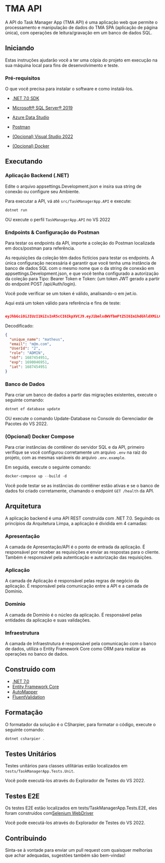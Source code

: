 # TMA API

A API do Task Manager App (TMA API) é uma aplicação web que permite o processamento e manipulação de dados do TMA SPA (aplicação de página única), com operações de leitura/gravação em um banco de dados SQL.

## Iniciando

Estas instruções ajudarão você a ter uma cópia do projeto em execução na sua máquina local para fins de desenvolvimento e teste.

### Pré-requisitos

O que você precisa para instalar o software e como instalá-los.

- [.NET 7.0 SDK](https://dotnet.microsoft.com/pt-br/download/dotnet/7.0)

- [Microsoft® SQL Server® 2019](https://www.microsoft.com/pt-br/download/details.aspx?id=101064)

- [Azure Data Studio](https://azure.microsoft.com/pt-br/products/data-studio)

- [Postman](https://www.postman.com/downloads/)

- [(Opcional) Visual Studio 2022](https://visualstudio.microsoft.com/pt-br/vs/)

- [(Opcional) Docker](https://www.docker.com/products/docker-desktop)

## Executando

### Aplicação Backend (.NET)

Edite o arquivo appsettings.Development.json e insira sua string de conexão ou configure seu Ambiente.

Para executar a API, vá até `src/TaskManagerApp.API` e execute:

```powershell
dotnet run
```

OU execute o perfil `TaskManagerApp.API` no VS 2022

### Endpoints & Configuração do Postman

Para testar os endpoints da API, importe a coleção do Postman localizada em docs/postman para referência.

As requisições da coleção têm dados fictícios para testar os endpoints. A única configuração necessária é garantir que você tenha uma instância de banco de dados SQL com o mesmo nome que o da string de conexão em appsettings.Development.json, e que você tenha configurado a autorização da coleção para Tipo: Bearer Token e Token: {um token JWT gerado a partir do endpoint POST /api/Auth/login}.

Você pode verificar se um token é válido, analisando-o em jwt.io.

Aqui está um token válido para referência e fins de teste:

```json

eyJhbGciOiJIUzI1NiIsInR5cCI6IkpXVCJ9.eyJ1bmlxdWVfbmFtZSI6Im1hdGhldXMiLCJlbWFpbCI6Im1AbS5jb20iLCJVc2VySWQiOiIyIiwicm9sZSI6IkFETUlOIiwibmJmIjoxNjg3NDU0OTUxLCJleHAiOjE2OTAwNDY5NTEsImlhdCI6MTY4NzQ1NDk1MX0.grG3OYNUCuNb6EPm7ugE-bL0pWIMPfwW8KxYgZQymWs

```

Decodificado:

```json
{
  "unique_name": "matheus",
  "email": "m@m.com",
  "UserId": "2",
  "role": "ADMIN",
  "nbf": 1687454951,
  "exp": 1690046951,
  "iat": 1687454951
}
```

### Banco de Dados

Para criar um banco de dados a partir das migrações existentes, execute o seguinte comando:

```powershell
dotnet ef database update
```

OU execute o comando Update-Database no Console do Gerenciador de Pacotes do VS 2022.

### (Opcional) Docker Compose

Para criar instâncias de contêiner do servidor SQL e da API, primeiro verifique se você configurou corretamente um arquivo `.env` na raiz do projeto, com as mesmas variáveis do arquivo `.env.example`.

Em seguida, execute o seguinte comando:

```powershell
docker-compose up --build -d
```

Você pode testar se as instâncias do contêiner estão ativas e se o banco de dados foi criado corretamente, chamando o endpoint `GET /health` da API.

## Arquitetura

A aplicação backend é uma API REST construída com .NET 7.0. Seguindo os princípios da Arquitetura Limpa, a aplicação é dividida em 4 camadas:

### Apresentação

A camada de Apresentação/API é o ponto de entrada da aplicação. É responsável por receber as requisições e enviar as respostas para o cliente. Também é responsável pela autenticação e autorização das requisições.

### Aplicação

A camada de Aplicação é responsável pelas regras de negócio da aplicação. É responsável pela comunicação entre a API e a camada de Domínio.

### Domínio

A camada de Domínio é o núcleo da aplicação. É responsável pelas entidades da aplicação e suas validações.

### Infraestrutura

A camada de Infraestrutura é responsável pela comunicação com o banco de dados, utiliza o Entity Framework Core como ORM para realizar as operações no banco de dados.

## Construído com

- [.NET 7.0](https://dotnet.microsoft.com/download/dotnet/7.0)
- [Entity Framework Core](https://docs.microsoft.com/en-us/ef/core/)
- [AutoMapper](https://automapper.org/)
- [FluentValidation](https://fluentvalidation.net/)

## Formatação

O formatador da solução é o CSharpier, para formatar o código, execute o seguinte comando:

```powershell
dotnet csharpier .
```

## Testes Unitários

Testes unitários para classes utilitárias estão localizados em `tests/TaskManagerApp.Tests.Unit`.

Você pode executá-los através do Explorador de Testes do VS 2022.

## Testes E2E

Os testes E2E estão localizados em tests/TaskManagerApp.Tests.E2E, eles foram construídos com[Selenium WebDriver](https://www.selenium.dev/documentation/webdriver/)

Você pode executá-los através do Explorador de Testes do VS 2022.

## Contribuindo

Sinta-se à vontade para enviar um pull request com quaisquer melhorias que achar adequadas, sugestões também são bem-vindas!
